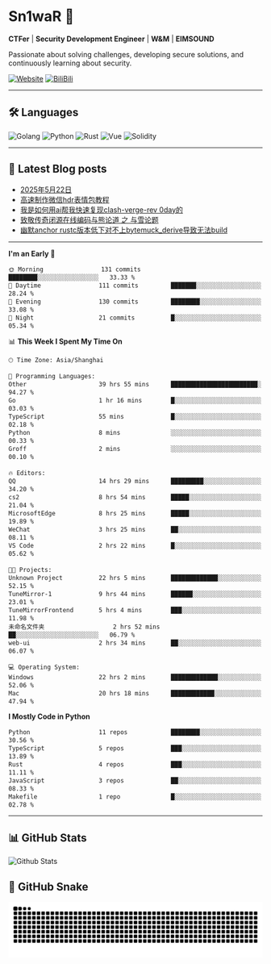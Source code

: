 # Sn1waR 👋

**CTFer** | **Security Development Engineer** | **W&M** | **EIMSOUND**

Passionate about solving challenges, developing secure solutions, and continuously learning about security.

[![Website](https://img.shields.io/website?url=https%3A%2F%2Fwww.snowywar.top)](https://www.snowywar.top) 
[![BiliBili](https://img.shields.io/badge/BiliBili-哔哩哔哩-00A1D6?style=flat&logo=bilibili&logoColor=white)](https://space.bilibili.com/8389161)  

---

## 🛠️ Languages
![Golang](https://img.shields.io/badge/-Golang-00ADD8?style=flat&logo=go&logoColor=white)
![Python](https://img.shields.io/badge/-Python-3776AB?style=flat&logo=python&logoColor=white)
![Rust](https://img.shields.io/badge/-Rust-000000?style=flat&logo=rust&logoColor=white)
![Vue](https://img.shields.io/badge/-Vue.js-4FC08D?style=flat&logo=vue.js&logoColor=white)
![Solidity](https://img.shields.io/badge/-Solidity-363636?style=flat&logo=solidity&logoColor=white)

---
## 📖 Latest Blog posts
<!-- BLOG-POST-LIST:START -->
- [2025年5月22日](https://www.snowywar.top/4616.html)
- [高速制作微信hdr表情包教程](https://www.snowywar.top/4612.html)
- [我是如何用ai帮我快速复现clash-verge-rev 0day的](https://www.snowywar.top/4595.html)
- [致敬传奇闭源在线编码与熊论道 之 与雪论题](https://www.snowywar.top/4590.html)
- [幽默anchor rustc版本低下对不上bytemuck_derive导致无法build](https://www.snowywar.top/4587.html)
<!-- BLOG-POST-LIST:END -->
---
<!--START_SECTION:waka-->
**I'm an Early 🐤** 

```text
🌞 Morning                131 commits         ████████░░░░░░░░░░░░░░░░░   33.33 % 
🌆 Daytime                111 commits         ███████░░░░░░░░░░░░░░░░░░   28.24 % 
🌃 Evening                130 commits         ████████░░░░░░░░░░░░░░░░░   33.08 % 
🌙 Night                  21 commits          █░░░░░░░░░░░░░░░░░░░░░░░░   05.34 % 
```


📊 **This Week I Spent My Time On** 

```text
🕑︎ Time Zone: Asia/Shanghai

💬 Programming Languages: 
Other                    39 hrs 55 mins      ████████████████████████░   94.27 % 
Go                       1 hr 16 mins        █░░░░░░░░░░░░░░░░░░░░░░░░   03.03 % 
TypeScript               55 mins             █░░░░░░░░░░░░░░░░░░░░░░░░   02.18 % 
Python                   8 mins              ░░░░░░░░░░░░░░░░░░░░░░░░░   00.33 % 
Groff                    2 mins              ░░░░░░░░░░░░░░░░░░░░░░░░░   00.10 % 

🔥 Editors: 
QQ                       14 hrs 29 mins      █████████░░░░░░░░░░░░░░░░   34.20 % 
cs2                      8 hrs 54 mins       █████░░░░░░░░░░░░░░░░░░░░   21.04 % 
MicrosoftEdge            8 hrs 25 mins       █████░░░░░░░░░░░░░░░░░░░░   19.89 % 
WeChat                   3 hrs 25 mins       ██░░░░░░░░░░░░░░░░░░░░░░░   08.11 % 
VS Code                  2 hrs 22 mins       █░░░░░░░░░░░░░░░░░░░░░░░░   05.62 % 

🐱‍💻 Projects: 
Unknown Project          22 hrs 5 mins       █████████████░░░░░░░░░░░░   52.15 % 
TuneMirror-1             9 hrs 44 mins       ██████░░░░░░░░░░░░░░░░░░░   23.01 % 
TuneMirrorFrontend       5 hrs 4 mins        ███░░░░░░░░░░░░░░░░░░░░░░   11.98 % 
未命名文件夹                   2 hrs 52 mins       ██░░░░░░░░░░░░░░░░░░░░░░░   06.79 % 
web-ui                   2 hrs 34 mins       ██░░░░░░░░░░░░░░░░░░░░░░░   06.07 % 

💻 Operating System: 
Windows                  22 hrs 2 mins       █████████████░░░░░░░░░░░░   52.06 % 
Mac                      20 hrs 18 mins      ████████████░░░░░░░░░░░░░   47.94 % 
```

**I Mostly Code in Python** 

```text
Python                   11 repos            ████████░░░░░░░░░░░░░░░░░   30.56 % 
TypeScript               5 repos             ███░░░░░░░░░░░░░░░░░░░░░░   13.89 % 
Rust                     4 repos             ███░░░░░░░░░░░░░░░░░░░░░░   11.11 % 
JavaScript               3 repos             ██░░░░░░░░░░░░░░░░░░░░░░░   08.33 % 
Makefile                 1 repo              █░░░░░░░░░░░░░░░░░░░░░░░░   02.78 % 
```




<!--END_SECTION:waka-->
---

## 📊 GitHub Stats
![Github Stats](https://github-readme-stats.vercel.app/api?username=jiayuqi7813&show_icons=true&theme=radical)

## 🐍 GitHub Snake
<picture>
  <source media="(prefers-color-scheme: dark)" srcset="https://raw.githubusercontent.com/jiayuqi7813/jiayuqi7813/output/github-contribution-grid-snake-dark.svg">
  <source media="(prefers-color-scheme: light)" srcset="https://raw.githubusercontent.com/jiayuqi7813/jiayuqi7813/output/github-contribution-grid-snake.svg">
  <img alt="github contribution grid snake animation" src="https://raw.githubusercontent.com/jiayuqi7813/jiayuqi7813/output/github-contribution-grid-snake.svg">
</picture>

